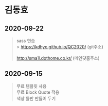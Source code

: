 # 김동효

## 2020-09-22

> sass 연습 </br> > https://kdhyo.github.io/QC2020/ (git주소) </br>  
> http://sma1l.dothome.co.kr/ (메인닷홈주소)</br>

## 2020-09-15

> 무료 템플릿 사용 </br>
> 무료 Block Quote 적용 </br>
> 색상 틀만 만들어 두기 </br>
